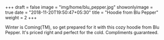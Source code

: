 +++
draft = false
image = "img/home/blu_pepper.jpg"
showonlyimage = true
date = "2018-11-20T19:50:47+05:30"
title = "Hoodie from Blu Pepper"
weight = 2
+++

Winter is Coming(TM), so get prepared for it with this cozy hoodie from Blu Pepper. It's priced right and perfect for the cold. Compliments guaranteed. 